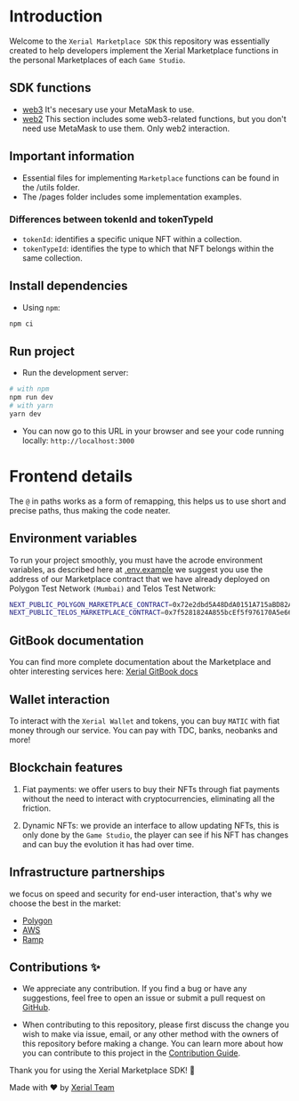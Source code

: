 # Introduction

Welcome to the `Xerial Marketplace SDK` this repository was essentially created to help developers implement the Xerial Marketplace functions in the personal Marketplaces of each `Game Studio`.

## SDK functions
- [web3](functions/web2/WEB2-FUNCTIONS.md) It's necesary use your MetaMask to use.
- [web2](functions/web3/WEB3-FUNCTIONS.md) This section includes some web3-related functions, but you don't need use MetaMask to use them. Only web2 interaction.

## Important information

- Essential files for implementing `Marketplace` functions can be found in the /utils folder.
- The /pages folder includes some implementation examples.

### Differences between tokenId and tokenTypeId

- `tokenId`: identifies a specific unique NFT within a collection.
- `tokenTypeId`: identifies the type to which that NFT belongs within the same collection.

## Install dependencies

- Using `npm`:

```bash
npm ci
```

## Run project

- Run the development server:

```bash
# with npm
npm run dev
# with yarn
yarn dev
```

- You can now go to this URL in your browser and see your code running locally: `http://localhost:3000`

# Frontend details

The `@` in paths works as a form of remapping, this helps us to use short and precise paths, thus making the code neater.

## Environment variables

To run your project smoothly, you must have the acrode environment variables, as described here at [.env.example](.env.example) we suggest you use the address of our Marketplace contract that we have already deployed on Polygon Test Network `(Mumbai)` and Telos Test Network:

```bash
NEXT_PUBLIC_POLYGON_MARKETPLACE_CONTRACT=0x72e2dbd5A48DdA0151A715aBD82A020e99Cb604b
NEXT_PUBLIC_TELOS_MARKETPLACE_CONTRACT=0x7f5281824A855bcEf5f976170A5e668Ba156Ee14
```

## GitBook documentation

You can find more complete documentation about the Marketplace and ohter interesting services here: [Xerial GitBook docs](https://xerial.gitbook.io/xerial-doc/intro/introduction)

## Wallet interaction

To interact with the `Xerial Wallet` and tokens, you can buy `MATIC` with fiat money through our service.
You can pay with TDC, banks, neobanks and more!

## Blockchain features

1. Fiat payments: we offer users to buy their NFTs through fiat payments without the need to interact with cryptocurrencies, eliminating all the friction.

2. Dynamic NFTs: we provide an interface to allow updating NFTs, this is only done by the `Game Studio`, the player can see if his NFT has changes and can buy the evolution it has had over time.

## Infrastructure partnerships

we focus on speed and security for end-user interaction, that's why we choose the best in the market:

- [Polygon](https://polygon.technology/)
- [AWS](https://aws.amazon.com/)
- [Ramp](https://ramp.com/)

## Contributions ✨

- We appreciate any contribution. If you find a bug or have any suggestions, feel free to open an issue or submit a pull request on [GitHub](https://github.com/xerial-games/marketplace-web3-sdk).

- When contributing to this repository, please first discuss the change you wish to make via issue, email, or any other method with the owners of this repository before making a change. You can learn more about how you can contribute to this project in the [Contribution Guide](docs/CONTRIBUTING.md).

Thank you for using the Xerial Marketplace SDK! 💫

Made with ❤️ by [Xerial Team](https://github.com/xerial-games)
